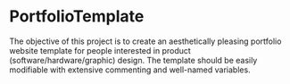 # PortfolioTemplate

The objective of this project is to create an aesthetically pleasing portfolio website template for people interested in product (software/hardware/graphic) design. The template should be easily modifiable with extensive commenting and well-named variables.

